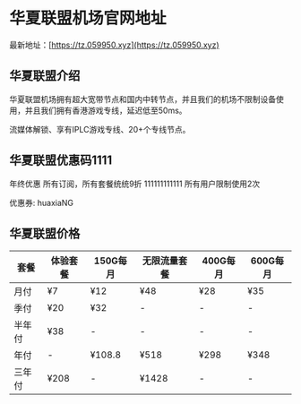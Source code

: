 # 华夏联盟机场官网地址

最新地址：[https://tz.059950.xyz](https://tz.059950.xyz)

## 华夏联盟介绍

华夏联盟机场拥有超大宽带节点和国内中转节点，并且我们的机场不限制设备使用，并且我们拥有香港游戏专线，延迟低至50ms。

流媒体解锁、享有IPLC游戏专线、20+个专线节点。

## 华夏联盟优惠码1111

年终优惠 所有订阅，所有套餐统统9折
111111111111
所有用户限制使用2次

优惠券:  huaxiaNG

## 华夏联盟价格

|套餐|体验套餐|150G每月|无限流量套餐|400G每月|600G每月|
|----|----|----|----|----|----|
|月付|¥7|¥12|¥48|¥28|¥35|
|季付|¥20|¥32|-|-|-|
|半年付|¥38|-|-|-|-|
|年付|-|¥108.8|¥518|¥298|¥348|
|三年付|¥208|-|¥1428|-|-|
